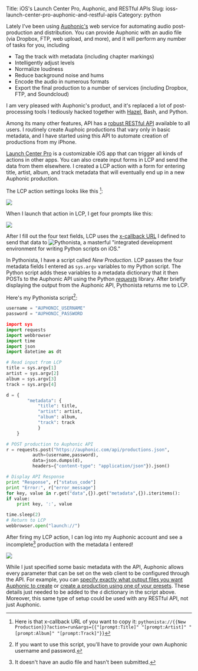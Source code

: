 Title: iOS's Launch Center Pro, Auphonic, and RESTful APIs
Slug: ioss-launch-center-pro-auphonic-and-restful-apis
Category: python

Lately I've been using [Auphonic's](http://www.auphonic.com) web service for automating audio post-production and distribution. You can provide Auphonic with an audio file (via Dropbox, FTP, web upload, and more), and it will perform any number of tasks for you, including

* Tag the track with metadata (including chapter markings)
* Intelligently adjust levels
* Normalize loudness
* Reduce background noise and hums
* Encode the audio in numerous formats
* Export the final production to a number of services (including Dropbox, FTP, and Soundcloud)

I am very pleased with Auphonic's product, and it's replaced a lot of post-processing tools I tediously hacked together with [Hazel](http://www.noodlesoft.com/hazel.php), Bash, and Python.

Among its many other features, API has a [robust RESTful API](https://auphonic.com/developers) available to all users. I routinely create Auphoic productions that vary only in basic metadata, and I have started using this API to automate creation of productions from my iPhone.

[Launch Center Pro](http://contrast.co/launch-center-pro/) is a customizable iOS app that can trigger all kinds of actions in other apps. You can also create input forms in LCP and send the data from them elsewhere. I created a LCP action with a form for entering title, artist, album, and track metadata that will eventually end up in a new Auphonic production.

The LCP action settings looks like this [^xcallback]:

![](/uploads/2014/09/lcp1.png)

When I launch that action in LCP, I get four prompts like this:

![](/uploads/2014/09/lcp2.png)

After I fill out the four text fields, LCP uses the [x-callback URL](http://x-callback-url.com/) I defined to send that data to ![Pythonista](http://omz-software.com/pythonista/), a masterful "integrated development environment for writing Python scripts on iOS."

In Pythonista, I have a script called _New Production_. LCP passes the four metadata fields I entered as `sys.argv` variables to my Python script. The Python script adds these variables to a metadata dictionary that it then POSTs to the Auphonic API using the Python [_requests_](http://docs.python-requests.org/en/latest/) library. After briefly displaying the output from the Auphonic API, Pythonista returns me to LCP.

Here's my Pythonista script[^pythonista-script]:

```python
username = "AUPHONIC_USERNAME"
password = "AUPHONIC_PASSWORD

import sys
import requests
import webbrowser
import time
import json
import datetime as dt

# Read input from LCP
title = sys.argv[1]
artist = sys.argv[2]
album = sys.argv[3]
track = sys.argv[4]

d = {
        "metadata": {
            "title": title,
            "artist": artist,
            "album": album,
            "track": track
            }
    }

# POST production to Auphonic API
r = requests.post("https://auphonic.com/api/productions.json",
          auth=(username,password),
          data=json.dumps(d),
          headers={"content-type": "application/json"}).json()

# Display API Response
print "Response", r["status_code"]
print "Error:", r["error_message"]
for key, value in r.get("data",{}).get("metadata",{}).iteritems():
if value:
    print key, ':', value

time.sleep(2)
# Return to LCP
webbrowser.open("launch://")
```

After firing my LCP action, I can log into my Auphonic account and see a incomplete[^incomplete] production with the metadata I entered!

![](/uploads/2014/09/auphonic.png)

While I just specified some basic metadata with the API, Auphonic allows every parameter that can be set on the web client to be configured through the API. For example, you can [specify exactly what output files you want Auphonic to create](https://auphonic.com/api-docs/details.html#output-files) or [create a production using one of your presets](https://auphonic.com/api-docs/simple_usage.html). These details just needed to be added to the `d`
dictionary in the script above. Moreover, this same type of setup could be used with any RESTful API, not just Auphonic.

[^pythonista-script]: If you want to use this script, you'll have to provide your own Auphonic username and password.

[^xcallback]: Here is that x-callback URL of you want to copy it: `pythonista://{{New Production}}?action=run&args={{"[prompt:Title]" "[prompt:Artist]" "[prompt:Album]" "[prompt:Track]"}}`

[^incomplete]: It doesn't have an audio file and hasn't been submitted.
